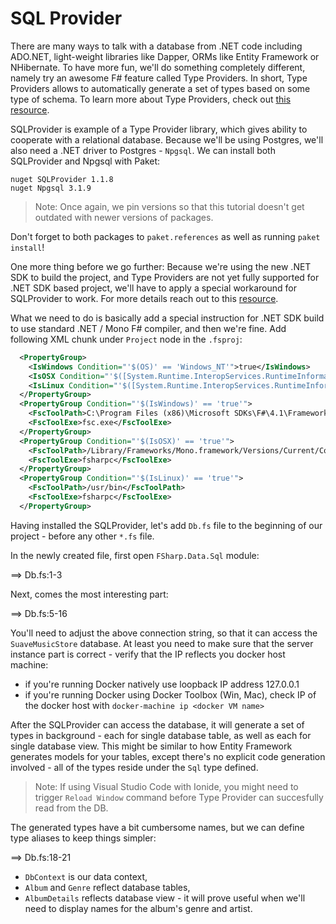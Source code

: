 # SQL Provider

There are many ways to talk with a database from .NET code including ADO.NET, light-weight libraries like Dapper, ORMs like Entity Framework or NHibernate.
To have more fun, we'll do something completely different, namely try an awesome F# feature called Type Providers.
In short, Type Providers allows to automatically generate a set of types based on some type of schema.
To learn more about Type Providers, check out [this resource](https://msdn.microsoft.com/en-us/library/hh156509.aspx).

SQLProvider is example of a Type Provider library, which gives ability to cooperate with a relational database.
Because we'll be using Postgres, we'll also need a .NET driver to Postgres - `Npgsql`.
We can install both SQLProvider and Npgsql with Paket:

```
nuget SQLProvider 1.1.8
nuget Npgsql 3.1.9
```

> Note: Once again, we pin versions so that this tutorial doesn't get outdated with newer versions of packages.

Don't forget to both packages to `paket.references` as well as running `paket install`!

One more thing before we go further: Because we're using the new .NET SDK to build the project, and Type Providers are not yet fully supported for .NET SDK based project, we'll have to apply a special workaround for SQLProvider to work. For more details reach out to this [resource](https://github.com/Microsoft/visualfsharp/issues/3303).

What we need to do is basically add a special instruction for .NET SDK build to use standard .NET / Mono F# compiler, and then we're fine. Add following XML chunk under `Project` node in the `.fsproj`:

```xml
  <PropertyGroup>
    <IsWindows Condition="'$(OS)' == 'Windows_NT'">true</IsWindows>
    <IsOSX Condition="'$([System.Runtime.InteropServices.RuntimeInformation]::IsOSPlatform($([System.Runtime.InteropServices.OSPlatform]::OSX)))' == 'true'">true</IsOSX>
    <IsLinux Condition="'$([System.Runtime.InteropServices.RuntimeInformation]::IsOSPlatform($([System.Runtime.InteropServices.OSPlatform]::Linux)))' == 'true'">true</IsLinux>
  </PropertyGroup>  
  <PropertyGroup Condition="'$(IsWindows)' == 'true'">
    <FscToolPath>C:\Program Files (x86)\Microsoft SDKs\F#\4.1\Framework\v4.0</FscToolPath>
    <FscToolExe>fsc.exe</FscToolExe>
  </PropertyGroup>
  <PropertyGroup Condition="'$(IsOSX)' == 'true'">
    <FscToolPath>/Library/Frameworks/Mono.framework/Versions/Current/Commands</FscToolPath>
    <FscToolExe>fsharpc</FscToolExe>
  </PropertyGroup>
  <PropertyGroup Condition="'$(IsLinux)' == 'true'">
    <FscToolPath>/usr/bin</FscToolPath>
    <FscToolExe>fsharpc</FscToolExe>
  </PropertyGroup>
```

Having installed the SQLProvider, let's add `Db.fs` file to the beginning of our project - before any other `*.fs` file.

In the newly created file, first open `FSharp.Data.Sql` module:

==> Db.fs:1-3

Next, comes the most interesting part:

==> Db.fs:5-16

You'll need to adjust the above connection string, so that it can access the `SuaveMusicStore` database. At least you need to make sure that the server instance part is correct - verify that the IP reflects you docker host machine:

* if you're running Docker natively use loopback IP address 127.0.0.1
* if you're running Docker using Docker Toolbox (Win, Mac), check IP of the docker host with `docker-machine ip <docker VM name>`

After the SQLProvider can access the database, it will generate a set of types in background - each for single database table, as well as each for single database view.
This might be similar to how Entity Framework generates models for your tables, except there's no explicit code generation involved - all of the types reside under the `Sql` type defined.

> Note: If using Visual Studio Code with Ionide, you might need to trigger `Reload Window` command before Type Provider can succesfully read from the DB.

The generated types have a bit cumbersome names, but we can define type aliases to keep things simpler:

==> Db.fs:18-21

* `DbContext` is our data context,
* `Album` and `Genre` reflect database tables,
* `AlbumDetails` reflects database view - it will prove useful when we'll need to display names for the album's genre and artist.
